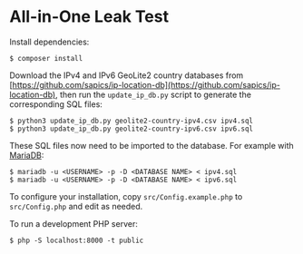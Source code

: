# All-in-One Leak Test

Install dependencies:

```
$ composer install
```

Download the IPv4 and IPv6 GeoLite2 country databases from [https://github.com/sapics/ip-location-db](https://github.com/sapics/ip-location-db), then run the `update_ip_db.py` script to generate the corresponding SQL files:

```
$ python3 update_ip_db.py geolite2-country-ipv4.csv ipv4.sql
$ python3 update_ip_db.py geolite2-country-ipv6.csv ipv6.sql
```

These SQL files now need to be imported to the database. For example with [MariaDB](https://mariadb.org):

```
$ mariadb -u <USERNAME> -p -D <DATABASE NAME> < ipv4.sql
$ mariadb -u <USERNAME> -p -D <DATABASE NAME> < ipv6.sql
```

To configure your installation, copy `src/Config.example.php` to `src/Config.php` and edit as needed.

To run a development PHP server:

```
$ php -S localhost:8000 -t public
```
